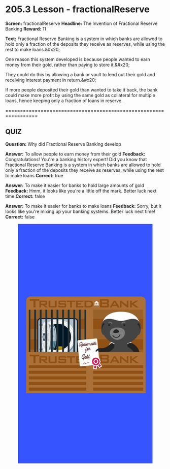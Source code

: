 # 205.3 Lesson - fractionalReserve

**Screen:** fractionalReserve
**Headline:** The Invention of Fractional Reserve Banking
**Reward:** 11

**Text:** Fractional Reserve Banking is a system in which banks are allowed to hold only a fraction of the deposits they receive as reserves, while using the rest to make loans.&amp;#x20;

One reason this system developed is because people wanted to earn money from their gold, rather than paying to store it.&amp;#x20;

They could do this by allowing a bank or vault to lend out their gold and receiving interest payment in return.&amp;#x20;

If more people deposited their gold than wanted to take it back, the bank could make more profit by using the same gold as collateral for multiple loans, hence keeping only a fraction of loans in reserve.


=================================================================

## QUIZ

**Question:** Why did Fractional Reserve Banking develop

**Answer:** To allow people to earn money from their gold
**Feedback:** Congratulations! You&#x27;re a banking history expert! Did you know that Fractional Reserve Banking is a system in which banks are allowed to hold only a fraction of the deposits they receive as reserves, while using the rest to make loans
**Correct:** true

**Answer:** To make it easier for banks to hold large amounts of gold
**Feedback:** Hmm, it looks like you&#x27;re a little off the mark. Better luck next time
**Correct:** false

**Answer:** To make it easier for banks to make loans
**Feedback:** Sorry, but it looks like you&#x27;re mixing up your banking systems. Better luck next time!
**Correct:** false


<figure><img src="../.gitbook/assets/205-03.png" alt=""><figcaption></figcaption></figure>

